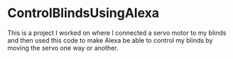 # ControlBlindsUsingAlexa
This is a project I worked on where I connected a servo motor to my blinds and then used this code to make Alexa be able to control my blinds by moving the servo one way or another.

